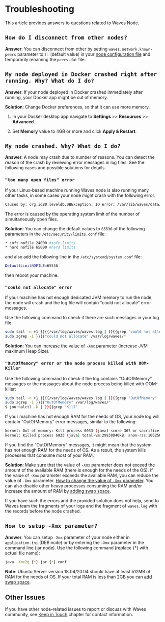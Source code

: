# Troubleshooting

This article provides answers to questions related to Waves Node.

## `How do I disconnect from other nodes?`

**Answer**: You can disconnect from other by setting `waves.network.known-peers` parameter to `[]` (default value) in your [node configuration file](/en/waves-node/node-configuration) and temporarily renaming the `peers.dat` file.

## `My node deployed in Docker crashed right after running. Why? What do I do?`

**Answer**: If your node deployed in Docker crashed immediately after running, your Docker app might be out of memory.

**Solution**: Change Docker preferences, so that it can use more memory.

   1. In your Docker desktop app navigate to **Settings** >> **Resources** >> **Advanced**.

   2. Set **Memory** value to 4GB or more and click **Apply & Restart**.

## `My node crashed. Why? What do I do?`

**Answer**: A node may crash due to number of reasons. You can detect the reason of the crash by reviewing error messages in log files. See the following cases and possible solutions for details.

### `"too many open files" error`

If your Linux-based machine running Waves node is also running many other tasks, in some cases your node might crash with the following error:

```bash
Caused by: org.iq80.leveldb.DBException: IO error: /var/lib/waves/data/33837022.ldb: Too many open files
```

The error is caused by the operating system limit of the number of simultaneously open files.

**Solution**: You can change the default values to `65536` of the following parameters in the `/etc/security/limits.conf` file:

```bash
* soft nofile 24000 #soft limits
* hard nofile 65000 #hard limits
```

and also add the following line in the `/etc/systemd/system.conf` file:

```bash
DefaultLimitNOFILE=65536
```

then reboot your machine.

### `"could not allocate" error`

If your machine has not enough dedicated JVM memory to run the node, the node will crash and the log file will contain "could not allocate" error messages.

Use the following command to check if there are such messages in your log file:

```bash
sudo tail -n +1 }}{{/var/log/waves/waves.log | }}{{grep "could not allocate"
sudo zgrep -i }}{{"could not allocate" /var/log/waves/*
```

**Solution**: You can [increase the value of `-Xmx` parameter](#how-to-setup-xmx-parameter) (increase JVM maximum Heap Size).

### `"OutOfMemory" error or the node process killed with OOM-Killer`

Use the following command to check if the log contains "OutOfMemory" messages or the messages about the node process being killed with OOM-killer:

```bash
sudo tail -n +1 }}{{/var/log/waves/waves.log | }}{{grep "OutOfMemory"
sudo zgrep -i }}{{"OutOfMemory" /var/log/waves/*
$ journalctl -k | }}{{grep 'Kill'
```

If your machine has not enough RAM for the needs of OS, your node log will contain "OutOfMemory" error messages, similar to the following:

```bash
kernel: Out of memory: Kill process 6033 (java) score 367 or sacrifice child
kernel: Killed process 6033 (java) total-vm:29930040kB, anon-rss:10625048kB, }}{{file-rss:0kB, shmem-rss:24kB
```

If you find the "OutOfMemory" messages, it might mean that the system has not enough RAM for the needs of OS. As a result, the system kills processes that consume most of your RAM.

**Solution**: Make sure that the value of `-Xmx` parameter does not exceed the amount of the available RAM (there is enough for the needs of the OS). If the value of `-Xmx` parameter exceeds the available RAM, you can reduce the value of `-Xmx` parameter. [How to change the value of `-Xmx` parameter](#how-to-setup-xmx-parameter). You can also disable other heavy processes consuming the RAM and/or increase the amount of RAM by [adding swap space](https://www.digitalocean.com/community/tutorials/how-to-add-swap-space-on-ubuntu-18-04).

If you have such the errors and the provided solution does not help, send to Waves team the fragments of your logs and the fragment of `waves.log` with the records before the node crashed.

## `How to setup -Xmx parameter?`

**Answer**: You can setup `-Xmx` parameter of your node either in `application.ini` (DEB node) or by entering the `-Xmx` parameter in the command line (jar node). Use the following command (replace {*} with actual file name):

```bash
java -Xmx2g {*}.jar {*}.conf
```

**Note**: Ubuntu Server version 18.04/20.04 should have at least 512MB of RAM for the needs of OS. If your total RAM is less than 2GB you can [add swap space](https://www.digitalocean.com/community/tutorials/how-to-add-swap-space-on-ubuntu-18-04).

## Other Issues

If you have other node-related issues to report or discuss with Waves community, see [Keep in Touch](/en/keep-in-touch/) chapter for contact information.
